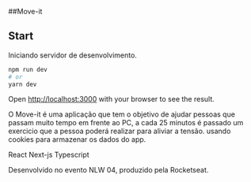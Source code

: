 ##Move-it 

## Start
Iniciando servidor de desenvolvimento.

```bash
npm run dev
# or
yarn dev
```

Open [http://localhost:3000](http://localhost:3000) with your browser to see the result.

O Move-it é uma aplicação que tem o objetivo de ajudar pessoas que passam muito tempo em frente ao PC, a cada 25 minutos é passado um exercicio que a pessoa poderá realizar para aliviar a tensão. usando cookies para armazenar os dados do app.


React
Next-js
Typescript





Desenvolvido no evento NLW 04, produzido pela Rocketseat.
